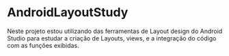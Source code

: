 # AndroidLayoutStudy
Neste projeto estou utilizando das ferramentas de Layout design do Android Studio para estudar a criação de Layouts, views, e a integração do código com as funções exibidas.
